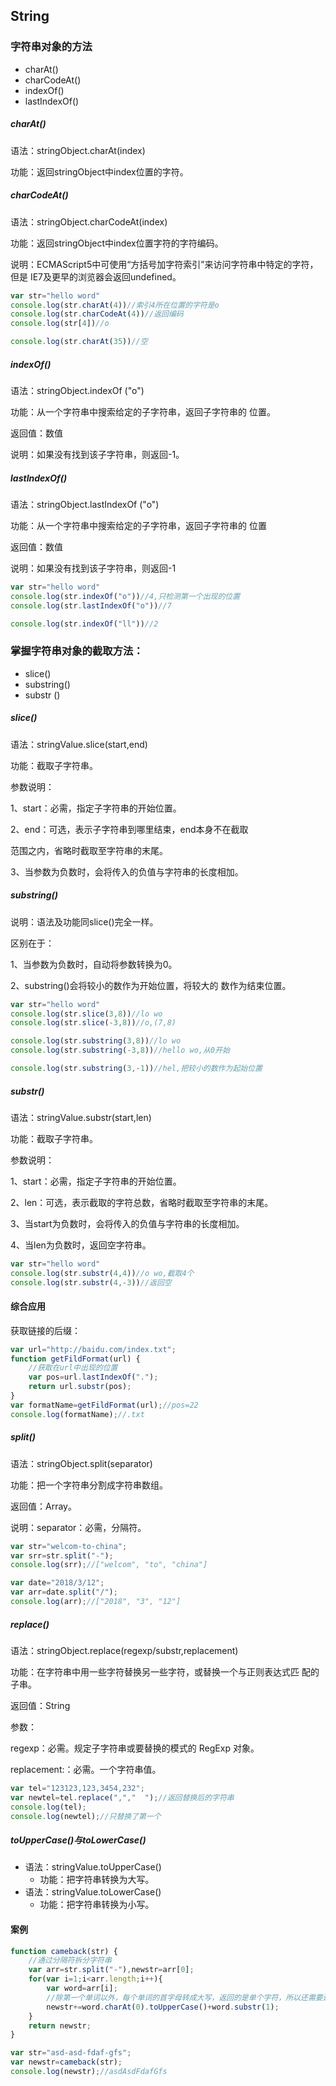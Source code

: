 ## String

### 字符串对象的方法

- charAt()
- charCodeAt()
- indexOf()
- lastIndexOf()

##### charAt()

语法：stringObject.charAt(index)

功能：返回stringObject中index位置的字符。

##### charCodeAt()

语法：stringObject.charCodeAt(index)

功能：返回stringObject中index位置字符的字符编码。

说明：ECMAScript5中可使用“方括号加字符索引”来访问字符串中特定的字符，但是 IE7及更早的浏览器会返回undefined。

```javascript
var str="hello word"
console.log(str.charAt(4))//索引4所在位置的字符是o
console.log(str.charCodeAt(4))//返回编码
console.log(str[4])//o

console.log(str.charAt(35))//空
```

##### indexOf()

语法：stringObject.indexOf ("o")

功能：从一个字符串中搜索给定的子字符串，返回子字符串的 位置。

返回值：数值

说明：如果没有找到该子字符串，则返回-1。



##### lastIndexOf()

语法：stringObject.lastIndexOf ("o")

功能：从一个字符串中搜索给定的子字符串，返回子字符串的 位置

返回值：数值

说明：如果没有找到该子字符串，则返回-1

```javascript
var str="hello word"
console.log(str.indexOf("o"))//4,只检测第一个出现的位置
console.log(str.lastIndexOf("o"))//7

console.log(str.indexOf("ll"))//2
```

### 掌握字符串对象的截取方法：

- slice()
- substring()
- substr ()

##### slice()

语法：stringValue.slice(start,end)

功能：截取子字符串。

参数说明：

1、start：必需，指定子字符串的开始位置。

2、end：可选，表示子字符串到哪里结束，end本身不在截取

范围之内，省略时截取至字符串的末尾。

3、当参数为负数时，会将传入的负值与字符串的长度相加。

##### substring()

说明：语法及功能同slice()完全一样。

区别在于：

1、当参数为负数时，自动将参数转换为0。

2、substring()会将较小的数作为开始位置，将较大的 数作为结束位置。

```javascript
var str="hello word"
console.log(str.slice(3,8))//lo wo
console.log(str.slice(-3,8))//o,(7,8)

console.log(str.substring(3,8))//lo wo
console.log(str.substring(-3,8))//hello wo,从0开始

console.log(str.substring(3,-1))//hel,把较小的数作为起始位置
```

##### substr()

语法：stringValue.substr(start,len)

功能：截取子字符串。

参数说明：

1、start：必需，指定子字符串的开始位置。

2、len：可选，表示截取的字符总数，省略时截取至字符串的末尾。

3、当start为负数时，会将传入的负值与字符串的长度相加。

4、当len为负数时，返回空字符串。

```javascript
var str="hello word"
console.log(str.substr(4,4))//o wo,截取4个
console.log(str.substr(4,-3))//返回空
```

#### 综合应用

获取链接的后缀：

```javascript
var url="http://baidu.com/index.txt";
function getFildFormat(url) {
    //获取在url中出现的位置
    var pos=url.lastIndexOf(".");
    return url.substr(pos);
}
var formatName=getFildFormat(url);//pos=22
console.log(formatName);//.txt
```

##### split()

语法：stringObject.split(separator)

功能：把一个字符串分割成字符串数组。

返回值：Array。

说明：separator：必需，分隔符。

```javascript
var str="welcom-to-china";
var srr=str.split("-");
console.log(srr);//["welcom", "to", "china"]

var date="2018/3/12";
var arr=date.split("/");
console.log(arr);//["2018", "3", "12"]
```

##### replace()

语法：stringObject.replace(regexp/substr,replacement)

功能：在字符串中用一些字符替换另一些字符，或替换一个与正则表达式匹 配的子串。

返回值：String

参数：

regexp：必需。规定子字符串或要替换的模式的 RegExp 对象。

replacement:：必需。一个字符串值。

```javascript
var tel="123123,123,3454,232";
var newtel=tel.replace(",","  ");//返回替换后的字符串
console.log(tel);
console.log(newtel);//只替换了第一个
```

##### toUpperCase()与toLowerCase()

- 语法：stringValue.toUpperCase()
  - 功能：把字符串转换为大写。
- 语法：stringValue.toLowerCase()
  - 功能：把字符串转换为小写。

#### 案例

```javascript
function cameback(str) {
    //通过分隔符拆分字符串
    var arr=str.split("-"),newstr=arr[0];
    for(var i=1;i<arr.length;i++){
        var word=arr[i];
        //除第一个单词以外，每个单词的首字母转成大写，返回的是单个字符，所以还需要连接剩余字符
        newstr+=word.charAt(0).toUpperCase()+word.substr(1);
    }
    return newstr;
}

var str="asd-asd-fdaf-gfs";
var newstr=cameback(str);
console.log(newstr);//asdAsdFdafGfs
```

